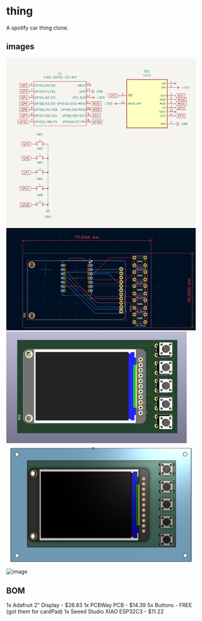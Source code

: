 # thing
A spotify car thing clone.

## images
![alt text](image.png)
![alt text](image-1.png)
![alt text](image-2.png)
![alt text](image-3.png)
![image](https://github.com/user-attachments/assets/11dddae1-8d14-4491-b4ba-ee506a0075d2)


## BOM
1x Adafruit 2" Display - $26.83
1x PCBWay PCB - $14.39
5x Buttons - FREE (got them for cardPad)
1x Seeed Studio XIAO ESP32C3 - $11.22
